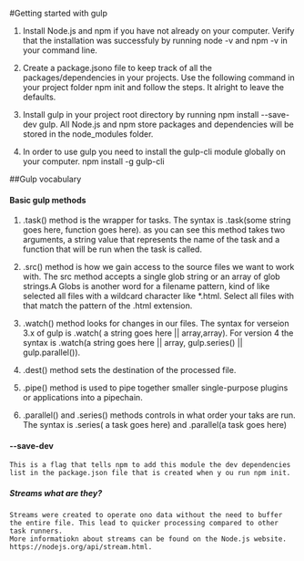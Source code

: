 #Getting started with gulp

1. Install Node.js and npm if you have not already on your computer.
   Verify that the installation was successfuly by running node -v and npm -v in your command line.

2. Create a package.jsono file to keep track of all the packages/dependencies in your projects.
   Use the following command in your project folder npm init and follow the steps. It alright to leave the defaults.

3. Install gulp in your project root directory by running npm install --save-dev gulp. All Node.js and npm store packages and       dependencies will be stored in the node_modules folder.

4. In order to use gulp you need to install the gulp-cli module globally on your computer. npm install -g gulp-cli

##Gulp vocabulary
#### Basic gulp methods
1. .task() method is the wrapper for tasks. The syntax is .task(some string goes here, function goes here). as you can see this method takes two arguments, a string value that represents the name of the task and a function that will be run when the task is called.

2. .src() method is how we gain access to the source files we want to work with. The src method accepts a single glob string or an array of glob strings.A Globs is another word for a filename pattern, kind of like selected all files with a wildcard character like *.html. Select all files with that match the pattern of the .html extension.

3. .watch() method looks for changes in our files. The syntax for verseion 3.x of gulp is .watch( a string goes here || array,array). For version 4 the syntax is .watch(a string goes here || array, gulp.series() || gulp.parallel()).
4. .dest() method sets the destination of the processed file.

5. .pipe() method is used to pipe together smaller single-purpose plugins or applications into a pipechain.

6. .parallel() and .series() methods controls in what order your taks are run. The syntax is .series( a task goes here) and .parallel(a task goes here)

#### --save-dev 
    This is a flag that tells npm to add this module the dev dependencies list in the package.json file that is created when y ou run npm init.

##### Streams what are they?
    Streams were created to operate ono data without the need to buffer the entire file. This lead to quicker processing compared to other task runners.
    More informatiokn about streams can be found on the Node.js website. https://nodejs.org/api/stream.html.